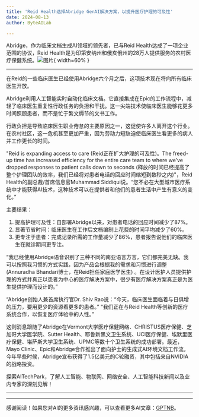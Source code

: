 ```yaml
---
title: 'Reid Health选择Abridge GenAI解决方案，以提升医疗护理的可及性'
date: 2024-08-13
author: ByteAILab

---
```


Abridge，作为临床文档生成AI领域的领先者，已与Reid Health达成了一项企业范围的协议，Reid Health是为印第安纳州和俄亥俄州的28万人提供服务的农村医疗保健系统。![图片](https://ai-techpark.com/wp-content/uploads/2024/08/Reid-Hea-960x540.jpg){ width=60% }

---
在Reid的一些临床医生已经使用Abridge六个月之后，这项技术现在将向所有临床医生开放。

Abridge利用人工智能实时自动化临床文档。它直接集成在Epic的工作流程中，减轻了临床医生重复性行政任务的负担和干扰。这一尖端技术使临床医生能够花更多时间照顾患者，而不是忙于繁文缛节的文书工作。

行政负担是导致临床医生职业倦怠的主要原因之一，这促使许多人离开这个行业。在农村社区，这一危机甚至更加严重，因为劳动力短缺迫使临床医生看更多的病人并工作更长的时间。

"Reid is expanding access to care (Reid正在扩大护理的可及性)。The freed-up time has increased efficiency for the entire care team to where we’ve dropped responses to patient calls down to seconds (释放的时间已经提高了整个护理团队的效率，我们已经将对患者电话的回应时间缩短到数秒之内)"，Reid Health的副总裁/首席信息官Muhammad Siddiqui说。“您不必在大型城市医疗系统中才能获得AI技术，这种技术可以在提供者和他们的患者生活中产生有意义的变化。”

主要结果：
1. 提高护理可及性：自部署Abridge以来，对患者电话的回应时间减少了87%。
2. 显著节省时间：临床医生在工作后文档编制上花费的时间平均减少了60%。
3. 更专注于患者：完成记录所需的工作量减少了86%，患者报告说他们的临床医生在就诊期间更专注。

“我已经使用Abridge语音识别了三种不同的南亚语言方言，它们都完美无缺。我可以按照我习惯的方式实践，因为产品会根据我的需求和习惯进行调整 (Annuradha Bhandari博士，在Reid担任家庭医学医生) 。在设计医护人员提供护理的方式并真正以患者为中心的医疗解决方案中，很少有医疗解决方案真正是为医生提供护理而设计的。”

“Abridge创始人兼首席执行官Dr. Shiv Rao说：“今天，临床医生面临着与日俱增的压力，要用更少的资源看更多的患者。” “我们正在与Reid Health等创新的医疗系统合作，以恢复医疗体验中的人性。”

这则消息跟随了Abridge在Vermont大学医疗保健网络、CHRISTUS医疗保健、芝加哥大学医学院、Sutter Health、耶鲁新黑文卫生系统、UCI医疗保健、埃默里医疗保健、堪萨斯大学卫生系统、UPMC等数十个卫生系统的成功部署。最近，Mayo Clinic、Epic和Abridge合作推出了面向护士的生成式AI环境文档工作流。今年早些时候，Abridge宣布获得了1.5亿美元的C轮融资，其中包括来自NVIDIA的战略投资。

探索AITechPark，了解人工智能、物联网、网络安全、人工智能科技新闻以及业内专家的深刻见解！

---
---
感谢阅读！如果您对AI的更多资讯感兴趣，可以查看更多AI文章：[GPTNB](https://gptnb.com)。